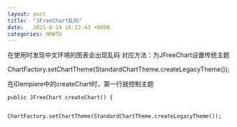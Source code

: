 ```yaml
---
layout: post
title:  "JFreeChart乱码"
date:   2021-8-14 16:12:43 +0800
categories: HOWTO
---
```

在使用时发现中文环境的图表会出现乱码
对应方法：为JFreeChart设置传统主题

ChartFactory.setChartTheme(StandardChartTheme.createLegacyTheme());

在iDempiere中的createChart时，第一行就控制主题

	public JFreeChart createChart() {
		
		ChartFactory.setChartTheme(StandardChartTheme.createLegacyTheme());
		

